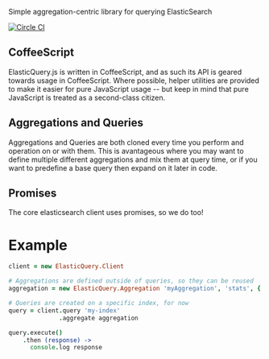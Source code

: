 Simple aggregation-centric library for querying ElasticSearch

[![Circle CI](https://circleci.com/gh/krillr/elasticquery.js.png?style=badge)](https://circleci.com/gh/krillr/elasticquery.js)

CoffeeScript
------
ElasticQuery.js is written in CoffeeScript, and as such its API is geared towards usage in CoffeeScript. Where possible, helper utilities are provided to make it easier for pure JavaScript usage -- but keep in mind that pure JavaScript is treated as a second-class citizen.

Aggregations and Queries
------
Aggregations and Queries are both cloned every time you perform and operation on or with them. This is avantageous where you may want to define multiple different aggregations and mix them at query time, or if you want to predefine a base query then expand on it later in code.

Promises
------
The core elasticsearch client uses promises, so we do too!

Example
======
```CoffeeScript
client = new ElasticQuery.Client

# Aggregations are defined outside of queries, so they can be reused
aggregation = new ElasticQuery.Aggregation 'myAggregation', 'stats', { field: 'number' }

# Queries are created on a specific index, for now
query = client.query 'my-index'
              .aggregate aggregation

query.execute()
    .then (response) ->
      console.log response
```
